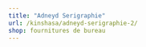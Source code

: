 ```yaml
---
title: "Adneyd Serigraphie"
url: /kinshasa/adneyd-serigraphie-2/
shop: fournitures de bureau
---
```

